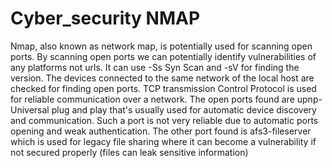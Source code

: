 # Cyber_security NMAP
Nmap, also known as network map, is potentially used for scanning open ports. By scanning open ports we can potentially identify vulnerabilities of any platforms not urls. It can use -Ss Syn Scan and -sV for finding the version. The devices connected to the same network of the local host are checked for finding open ports. TCP transmission Control Protocol is used for reliable communication over a network. The open ports found are upnp- Universal plug and play that's usually used for automatic device discovery and communication. Such a port is not very reliable due to automatic ports opening and weak authentication. The other port found is afs3-fileserver which is used for legacy file sharing where it can become a vulnerability if not secured properly (files can leak sensitive information)

